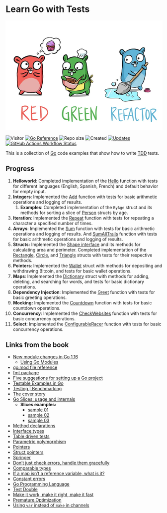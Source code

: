 # Learn Go with Tests

[![Learn Go with Tests](assets/tdd_go.webp)](https://quii.gitbook.io/learn-go-with-tests)

![Visitor](https://visitor-badge.laobi.icu/badge?page_id=Searge.tdd_go)
[![Go Reference](https://pkg.go.dev/badge/github.com/Searge/tdd_go.svg?style=flat-square)](https://pkg.go.dev/github.com/Searge/tdd_go)
![Repo size](https://img.shields.io/github/repo-size/Searge/tdd_go?style=flat-square)
![Created](https://img.shields.io/date/1732961863.svg?style=flat-square&logo=github&label=created)
[![Updates](https://img.shields.io/github/last-commit/Searge/tdd_go.svg?style=flat-square&logo=git&logoColor=white&color=blue)](https://github.com/Searge/tdd_go/commits/main/)
[![GitHub Actions Workflow Status](https://img.shields.io/github/actions/workflow/status/Searge/tdd_go/go.yml?branch=main&style=flat-square&logo=githubactions&logoColor=white&label=test-n-build)](https://github.com/Searge/tdd_go/actions/workflows/go.yml)

This is a collection of [Go](https://golang.org) code examples that show how to write [TDD](https://en.wikipedia.org/wiki/Test-driven_development) tests.

## Progress

1. **Helloworld**: Completed implementation of the [Hello](helloworld/hello.go#L15-L21) function with tests for different languages (English, Spanish, French) and default behavior for empty input.
2. **Integers**: Implemented the [Add](integers/adder.go#L6-L13) function with tests for basic arithmetic operations and logging of results.
   1. **Examples**: Completed implementation of the `ByAge` struct and its methods for sorting a slice of [Person](examples/sort_test.go#L8-L15) structs by age.
3. **Iteration**: Implemented the [Repeat](iteration/repeat.go#L3-L9) function with tests for repeating a character a specified number of times.
4. **Arrays**: Implemented the [Sum](arrays/sum.go#L4-L10) function with tests for basic arithmetic operations and logging of results. And [SumAllTrails](arrays/sum.go#L23-L35) function with tests for basic arithmetic operations and logging of results.
5. **Structs:** Implemented the [Shape interface](structs/shapes.go#L5-L7) and its methods for calculating area and perimeter. Completed implementation of the [Rectangle](structs/shapes.go#L9-L16), [Circle](structs/shapes.go#L18-L24), and [Triangle](structs/shapes.go#L26-L33) structs with tests for their respective methods.
6. **Pointers**: Implemented the [Wallet](pointers/wallet.go) struct with methods for depositing and withdrawing Bitcoin, and tests for basic wallet operations.
7. **Maps**: Implemented the [Dictionary](maps/dictionary.go) struct with methods for adding, deleting, and searching for words, and tests for basic dictionary operations.
8. **Dependency Injection**: Implemented the [Greet](di/di.go#L8-L10) function with tests for basic greeting operations.
9. **Mocking:** Implemented the [Countdown](mocking/countdown.go#L39-L48) function with tests for basic countdown operations.
10. **Concurrency**: Implemented the [CheckWebsites](concurrency/concurrency.go#L9-L25) function with tests for basic concurrency operations.
11. **Select**: Implemented the [ConfigurableRacer](select_wait/racer.go#L23-L32) function with tests for basic concurrency operations.

## Links from the book

- [New module changes in Go 1.16](https://go.dev/blog/go116-module-changes)
  - [Using Go Modules](https://go.dev/blog/using-go-modules)
- [go.mod file reference](https://go.dev/doc/modules/gomod-ref)
- [fmt package](https://pkg.go.dev/fmt#hdr-Printing)
- [Five suggestions for setting up a Go project](https://dave.cheney.net/2014/12/01/five-suggestions-for-setting-up-a-go-project)
- [Testable Examples in Go](https://go.dev/blog/examples)
- [Testing | Benchmarking](https://pkg.go.dev/testing#hdr-Benchmarks)
- [The cover story](https://go.dev/blog/cover)
- [Go Slices: usage and internals](https://go.dev/blog/slices-intro)
  - **Slices examples:**
    - [sample 01](https://go.dev/play/p/ICCWcRGIO68)
    - [sample 02](https://go.dev/play/p/bTrRmYfNYCp)
    - [sample 03](https://go.dev/play/p/Poth8JS28sc)
- [Method declarations](https://go.dev/ref/spec#Method_declarations)
- [Interface types](https://go.dev/ref/spec#Interface_types)
- [Table driven tests](https://go.dev/wiki/TableDrivenTests)
- [Parametric polymorphism](https://en.wikipedia.org/wiki/Parametric_polymorphism)
- [Pointers](https://gobyexample.com/pointers)
- [Struct pointers](https://go.dev/ref/spec#Method_values)
- [Springer](https://pkg.go.dev/fmt#Stringer)
- [Don’t just check errors, handle them gracefully](https://dave.cheney.net/2016/04/27/dont-just-check-errors-handle-them-gracefully)
- [Comparable types](https://golang.org/ref/spec#Comparison_operators)
- [If a map isn’t a reference variable, what is it?](https://dave.cheney.net/2017/04/30/if-a-map-isnt-a-reference-variable-what-is-it)
- [Constant errors](https://dave.cheney.net/2016/04/07/constant-errors)
- [Go Programming Language](https://www.amazon.co.uk/Programming-Language-Addison-Wesley-Professional-Computing/dp/0134190440)
- [Test Double](https://martinfowler.com/bliki/TestDouble.html)
- [Make it work, make it right, make it fast](https://wiki.c2.com/?MakeItWorkMakeItRightMakeItFast)
- [Premature Optimization](https://wiki.c2.com/?PrematureOptimization)
- [Using `var` instead of `make` in channels](https://go.dev/play/p/IIbeAox5jKA)
